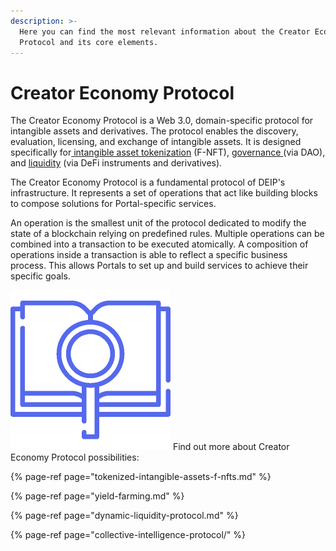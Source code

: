 ```yaml
---
description: >-
  Here you can find the most relevant information about the Creator Economy
  Protocol and its core elements.
---
```


# Creator Economy Protocol

The Creator Economy Protocol is a Web 3.0, domain-specific protocol for intangible assets and derivatives. The protocol enables the discovery, evaluation, licensing, and exchange of intangible assets. It is designed specifically for[ intangible asset tokenization](tokenized-intangible-assets-f-nfts.md) \(F-NFT\), [governance ](../governance.md)\(via DAO\), and [liquidity](dynamic-liquidity-protocol.md) \(via DeFi instruments and derivatives\). 

The Creator Economy Protocol is a fundamental protocol of DEIP's infrastructure. It represents a set of operations that act like building blocks to compose solutions for Portal-specific services. 

An operation is the smallest unit of the protocol dedicated to modify the state of a blockchain relying on predefined rules. Multiple operations can be combined into a transaction to be executed atomically. A composition of operations inside a transaction is able to reflect a specific business process. This allows Portals to set up and build services to achieve their specific goals.

![](../../.gitbook/assets/search-1-4x.png) Find out more about Creator Economy Protocol possibilities:

{% page-ref page="tokenized-intangible-assets-f-nfts.md" %}

{% page-ref page="yield-farming.md" %}

{% page-ref page="dynamic-liquidity-protocol.md" %}

{% page-ref page="collective-intelligence-protocol/" %}

